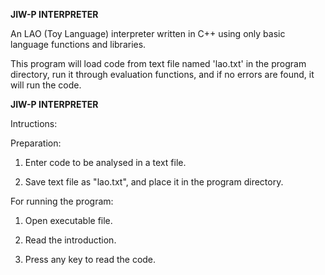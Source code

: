 **********************JIW-P INTERPRETER**********************

An LAO (Toy Language) interpreter written in C++ using 
only basic language functions and libraries.


This program will load code from text file named 
'lao.txt' in the program directory, run it through 
evaluation functions, and if no errors are found, 
it will run the code.


**********************JIW-P INTERPRETER**********************

Intructions:

Preparation:

1. Enter code to be analysed in a text file.

2. Save text file as "lao.txt", and place it in the 
   program directory.


For running the program:

1. Open executable file.

2. Read the introduction.

3. Press any key to read the code.
